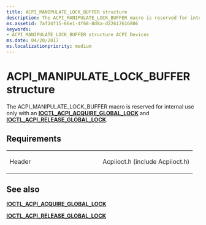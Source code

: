 ```yaml
---
title: ACPI_MANIPULATE_LOCK_BUFFER structure
description: The ACPI_MANIPULATE_LOCK_BUFFER macro is reserved for internal use only with an IOCTL_ACPI_ACQUIRE_GLOBAL_LOCK and IIOCTL_ACPI_RELEASE_GLOBAL_LOCK.
ms.assetid: 7af24f15-66e1-4f68-8d8a-d22617616806
keywords: 
- ACPI_MANIPULATE_LOCK_BUFFER structure ACPI Devices
ms.date: 04/20/2017
ms.localizationpriority: medium
---
```


# ACPI\_MANIPULATE\_LOCK\_BUFFER structure


The ACPI\_MANIPULATE\_LOCK\_BUFFER macro is reserved for internal use only with an [**IOCTL\_ACPI\_ACQUIRE\_GLOBAL\_LOCK**](https://msdn.microsoft.com/library/windows/hardware/ff536144) and [**IOCTL\_ACPI\_RELEASE\_GLOBAL\_LOCK**](https://msdn.microsoft.com/library/windows/hardware/ff536150).

Requirements
------------

<table>
<colgroup>
<col width="50%" />
<col width="50%" />
</colgroup>
<tbody>
<tr>
<td><p>Header</p></td>
<td>Acpiioct.h (include Acpiioct.h)</td>
</tr>
</tbody>
</table>

## See also


[**IOCTL\_ACPI\_ACQUIRE\_GLOBAL\_LOCK**](https://msdn.microsoft.com/library/windows/hardware/ff536144)

[**IOCTL\_ACPI\_RELEASE\_GLOBAL\_LOCK**](https://msdn.microsoft.com/library/windows/hardware/ff536150)

 

 




